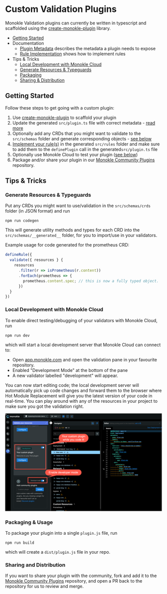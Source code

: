 # Custom Validation Plugins

Monokle Validation plugins can currently be written in typescript and scaffolded using the 
[create-monokle-plugin](../create-monokle-plugin) library. 

- [Getting Started](#getting-started)
- Documentation
  - [Plugin Metadata](plugin-metadata.md) describes the metadata a plugin needs to expose
  - [Rule Implementation](rule-implementation.md) shows how to implement rules
- Tips & Tricks
  - [Local Development with Monokle Cloud](#local-development-with-monokle-cloud)
  - [Generate Resources & Typeguards](#generate-resources--typeguards)
  - [Packaging](#packaging)
  - [Sharing & Distribution](#sharing-and-distribution)

## Getting Started

Follow these steps to get going with a custom plugin:

1. Use [create-monokle-plugin](../../create-monokle-plugin) to scaffold your plugin
2. Update the generated `src/plugin.ts` file with correct metadata - [read more](plugin-metadata.md)
3. Optionally add any CRDs that you might want to validate to the `src/schemas` folder and generate corresponding objects - [see below](#generate-resources--typeguards)
4. [Implement your rule(s)](rule-implementation.md) in the generated `src/rules` folder and make sure to add them to the `definePlugin` call in the generated`src/plugin.ts` file
5. Optionally use Monokle Cloud to test your plugin ([see below](#local-development-with-monokle-cloud))
6. Package and/or share your plugin in our [Monokle Community Plugins](https://github.com/kubeshop/monokle-community-plugins) repository.

## Tips & Tricks

### Generate Resources & Typeguards

Put any CRDs you might want to use/validation in the `src/schemas/crds` folder (in JSON format) and run

```
npm run codegen
```

This will generate utility methods and types for each CRD into the `src/schemas/__generated__` folder, for you
to import/use in your validators.

Example usage for code generated for the prometheus CRD:

```typescript
defineRule({
  validate({ resources } {
    resources
      .filter(r => isPrometheus(r.content))
      .forEach(prometheus => {
        prometheus.content.spec; // this is now a fully typed object.
      })
  }
})
```

### Local Development with Monokle Cloud

To enable direct testing/debugging of your validators with Monokle Cloud, run 

```
npm run dev
```

which will start a local development server that Monokle Cloud can connect to:

- Open [app.monokle.com](https://app.monokle.com) and open the validation pane in your favourite repository.
- Enabled "Development Mode" at the bottom of the pane
- A new validator labelled "development" will appear.

You can now start editing code; the local development server will automatically pick up code changes and forward
them to the browser where Hot Module Replacement will give you the latest version of your code in real-time.
You can play around with any of the resources in your project to make sure you got the validation right.

![monokle-cloud-developer-mode.png](images/monokle-cloud-developer-mode.png)

### Packaging & Usage

To package your plugin into a single `plugin.js` file, run

```
npm run build
```

which will create a `dist/plugin.js` file in your repo.

### Sharing and Distribution

If you want to share your plugin with the community, fork and add it to the
[Monokle Community Plugins](https://github.com/kubeshop/monokle-community-plugins)
repository, and open a PR back to the repository for us to review and merge.







